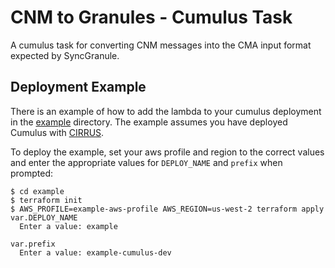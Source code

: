 # CNM to Granules - Cumulus Task
A cumulus task for converting CNM messages into the CMA input format expected
by SyncGranule.

## Deployment Example
There is an example of how to add the lambda to your cumulus deployment in the
[example](example/) directory. The example assumes you have deployed Cumulus
with [CIRRUS](https://github.com/asfadmin/CIRRUS-core/).

To deploy the example, set your aws profile and region to the correct values
and enter the appropriate values for `DEPLOY_NAME` and `prefix` when prompted:

```
$ cd example
$ terraform init
$ AWS_PROFILE=example-aws-profile AWS_REGION=us-west-2 terraform apply
var.DEPLOY_NAME
  Enter a value: example

var.prefix
  Enter a value: example-cumulus-dev
```
